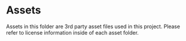# Assets

Assets in this folder are 3rd party asset files used in this project.
Please refer to license information inside of each asset folder.
